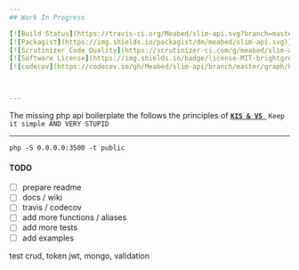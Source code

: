 ```yaml
---
## Work In Progress

[![Build Status](https://travis-ci.org/Meabed/slim-api.svg?branch=master)](https://travis-ci.org/Meabed/slim-api)
[![Packagist](https://img.shields.io/packagist/dm/meabed/slim-api.svg)](https://packagist.org/packages/meabed/slim-api)
[![Scrutinizer Code Quality](https://scrutinizer-ci.com/g/meabed/slim-api/badges/quality-score.png?b=master)](https://scrutinizer-ci.com/g/meabed/slim-api/?branch=master)
[![Software License](https://img.shields.io/badge/license-MIT-brightgreen.svg?style=flat-square)](LICENSE.md)
[![codecov](https://codecov.io/gh/Meabed/slim-api/branch/master/graph/badge.svg)](https://codecov.io/gh/Meabed/slim-api)



---
```


The missing php api boilerplate the follows the principles of 
[**`KIS & VS `**](#kiss)  `Keep it simple AND VERY STUPID`


---

```php -S 0.0.0.0:3500 -t public```




#### TODO
- [ ] prepare readme
- [ ] docs / wiki
- [ ] travis / codecov
- [ ] add more functions / aliases
- [ ] add more tests
- [ ] add examples

test crud, token jwt, mongo, validation